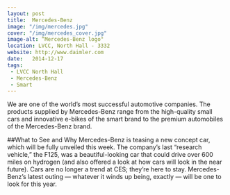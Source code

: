 ```yaml
---
layout: post
title:  Mercedes-Benz
image: "/img/mercedes.jpg"
cover: "/img/mercedes_cover.jpg"
image-alt: “Mercedes-Benz logo"
location: LVCC, North Hall - 3332
website: http://www.daimler.com
date:   2014-12-17
tags:
 - LVCC North Hall
 - Mercedes-Benz
 - Smart
---
```


We are one of the world’s most successful automotive companies. The products supplied by Mercedes-Benz range from the high-quality small cars and innovative e-bikes of the smart brand to the premium automobiles of the Mercedes-Benz brand.

##What to See and Why
Mercedes-Benz is teasing a new concept car, which will be fully unveiled this week. The company’s last “research vehicle,” the F125, was a beautiful-looking car that could drive over 600 miles on hydrogen (and also offered a look at how cars will look in the near future). Cars are no longer a trend at CES; they’re here to stay. Mercedes-Benz’s latest outing — whatever it winds up being, exactly — will be one to look for this year.